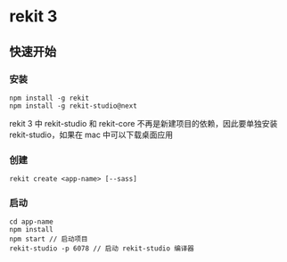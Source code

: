 # rekit 3

## 快速开始

### 安装

```
npm install -g rekit
npm install -g rekit-studio@next
```

rekit 3 中 rekit-studio 和 rekit-core 不再是新建项目的依赖，因此要单独安装 rekit-studio，如果在 mac 中可以下载桌面应用

### 创建

```
rekit create <app-name> [--sass]
```

### 启动

```
cd app-name
npm install
npm start // 启动项目
rekit-studio -p 6078 // 启动 rekit-studio 编译器
```

